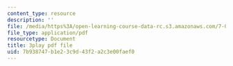 ```yaml
---
content_type: resource
description: ''
file: /media/https%3A/open-learning-course-data-rc.s3.amazonaws.com/7-012-introduction-to-biology-fall-2004/7b938747b1e23c9d43f2a2c3e00faef0_9WwJr2yrv2I.pdf
file_type: application/pdf
resourcetype: Document
title: 3play pdf file
uid: 7b938747-b1e2-3c9d-43f2-a2c3e00faef0
---
```

